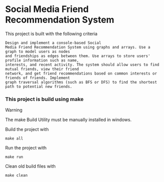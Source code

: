 # Social Media Friend Recommendation System

This project is built with the following criteria
```
Design and implement a console-based Social
Media Friend Recommendation System using graphs and arrays. Use a graph to model users as nodes
and friendships as edges between them. Use arrays to store users' profile information such as name,
interests, and recent activity. The system should allow users to find mutual friends, view their friend
network, and get friend recommendations based on common interests or friends of friends. Implement
graph traversal algorithms (such as BFS or DFS) to find the shortest path to potential new friends.
```
### This project is build using make

> [!WARNING]
> The make Build Utility must be manually installed in windows.

Build the project with
``` 
make all
```

Run the project with
```
make run
```

Clean old build files with 
```
make clean
```